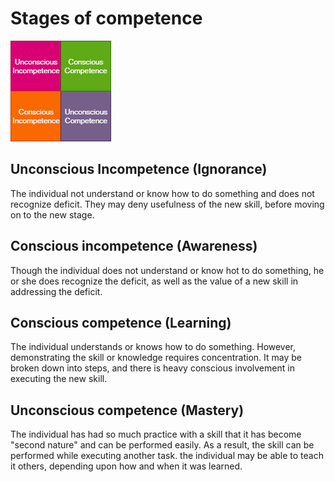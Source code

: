 # Stages of competence
[![Diagram](../content/stages-of-competence.png)](https://www.draw.io/?mode=github#Hnelly2k%2Fnotes%2Fmaster%2Fstages-of-competence.drawio)
## Unconscious Incompetence (Ignorance) 

The individual not understand or know how to do something and does not recognize deficit. They may deny usefulness of the new skill, before moving on to the new stage. 

## Conscious incompetence (Awareness)

Though the individual does not understand or know hot to do something, he or she does recognize the deficit, as well as the value of a new skill in addressing the deficit.

## Conscious competence (Learning)
The individual understands or knows how to do something. However, demonstrating the skill or knowledge requires concentration. It may be broken down into steps, and there is heavy conscious involvement in executing the new skill.

## Unconscious competence (Mastery)
The individual has had so much practice with a skill that it has become "second nature" and can be performed easily. As a result, the skill can be performed while executing another task. the individual may be able to teach it others, depending upon how and when it was learned.  